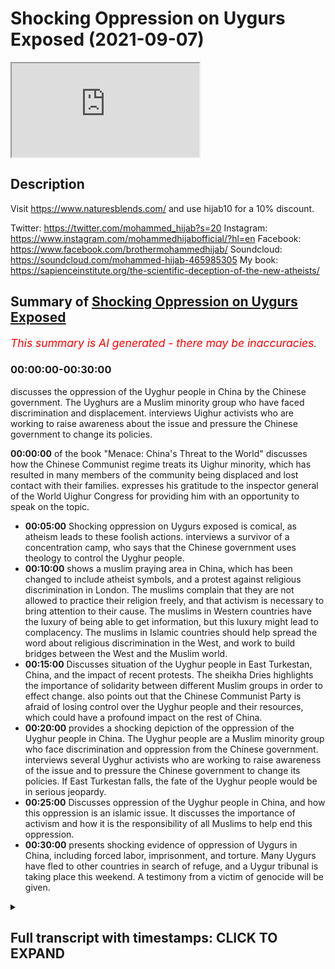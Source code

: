 # Shocking  Oppression on Uygurs Exposed (2021-09-07)

<iframe loading='lazy' allow='autoplay' src='https://www.youtube.com/embed/zV3CBrQuYGE'></iframe>

## Description

Visit <https://www.naturesblends.com/> and use hijab10 for a 10% discount.

Twitter: <https://twitter.com/mohammed_hijab?s=20>
Instagram: <https://www.instagram.com/mohammedhijabofficial/?hl=en>
Facebook: <https://www.facebook.com/brothermohammedhijab/>
Soundcloud: <https://soundcloud.com/mohammed-hijab-465985305>
My book: <https://sapienceinstitute.org/the-scientific-deception-of-the-new-atheists/>

## Summary of [Shocking Oppression on Uygurs Exposed](https://www.youtube.com/watch?v=zV3CBrQuYGE)

*<span style="color:red; font-size:125%">This summary is AI generated - there may be inaccuracies</span>. [](/)*

### <a onclick="modifyYTiframeseektime('0')">00:00:00-00:30:00</a>

 discusses the oppression of the Uyghur people in China by the Chinese government. The Uyghurs are a Muslim minority group who have faced discrimination and displacement.  interviews Uighur activists who are working to raise awareness about the issue and pressure the Chinese government to change its policies.

**<a onclick="modifyYTiframeseektime('0')">00:00:00</a>** of the book "Menace: China's Threat to the World" discusses how the Chinese Communist regime treats its Uighur minority, which has resulted in many members of the community being displaced and lost contact with their families. expresses his gratitude to the inspector general of the World Uighur Congress for providing him with an opportunity to speak on the topic.

* **<a onclick="modifyYTiframeseektime('300')">00:05:00</a>** Shocking oppression on Uygurs exposed is comical, as atheism leads to these foolish actions. interviews a survivor of a concentration camp, who says that the Chinese government uses theology to control the Uyghur people.
* **<a onclick="modifyYTiframeseektime('600')">00:10:00</a>**  shows a muslim praying area in China, which has been changed to include atheist symbols, and a protest against religious discrimination in London. The muslims complain that they are not allowed to practice their religion freely, and that activism is necessary to bring attention to their cause. The muslims in Western countries have the luxury of being able to get information, but this luxury might lead to complacency. The muslims in Islamic countries should help spread the word about religious discrimination in the West, and work to build bridges between the West and the Muslim world.
* **<a onclick="modifyYTiframeseektime('900')">00:15:00</a>** Discusses situation of the Uyghur people in East Turkestan, China, and the impact of recent protests. The sheikha Dries highlights the importance of solidarity between different Muslim groups in order to effect change.  also points out that the Chinese Communist Party is afraid of losing control over the Uyghur people and their resources, which could have a profound impact on the rest of China.
* **<a onclick="modifyYTiframeseektime('1200')">00:20:00</a>**  provides a shocking depiction of the oppression of the Uyghur people in China. The Uyghur people are a Muslim minority group who face discrimination and oppression from the Chinese government.  interviews several Uyghur activists who are working to raise awareness of the issue and to pressure the Chinese government to change its policies. If East Turkestan falls, the fate of the Uyghur people would be in serious jeopardy.
* **<a onclick="modifyYTiframeseektime('1500')">00:25:00</a>** Discusses oppression of the Uyghur people in China, and how this oppression is an islamic issue. It discusses the importance of activism and how it is the responsibility of all Muslims to help end this oppression.
* **<a onclick="modifyYTiframeseektime('1800')">00:30:00</a>**  presents shocking evidence of oppression of Uygurs in China, including forced labor, imprisonment, and torture. Many Uygurs have fled to other countries in search of refuge, and a Uygur tribunal is taking place this weekend. A testimony from a victim of genocide will be given.

<details><summary><h2>Full transcript with timestamps: CLICK TO EXPAND</h2></summary>

<a onclick="modifyYTiframeseektime('3')">0:00:03</a> how are you guys doing i am joined with  
<a onclick="modifyYTiframeseektime('5')">0:00:05</a> a very very special guest that i'm not  
<a onclick="modifyYTiframeseektime('6')">0:00:06</a> talking about  
<a onclick="modifyYTiframeseektime('8')">0:00:08</a> he is very special but we're talking  
<a onclick="modifyYTiframeseektime('9')">0:00:09</a> about  
<a onclick="modifyYTiframeseektime('11')">0:00:11</a> who is the inspector general of the  
<a onclick="modifyYTiframeseektime('13')">0:00:13</a> world uighur congress assalamu  
<a onclick="modifyYTiframeseektime('18')">0:00:18</a> it's a pleasure to have you it's a it's  
<a onclick="modifyYTiframeseektime('19')">0:00:19</a> a real pleasure to have you finally i  
<a onclick="modifyYTiframeseektime('21')">0:00:21</a> mean we you know sabor has said some  
<a onclick="modifyYTiframeseektime('23')">0:00:23</a> really amazing things about you and we  
<a onclick="modifyYTiframeseektime('24')">0:00:24</a> know the work that you're doing in terms  
<a onclick="modifyYTiframeseektime('26')">0:00:26</a> of the activism and indeed the academia  
<a onclick="modifyYTiframeseektime('28')">0:00:28</a> i mean this is a book of yours isn't it  
<a onclick="modifyYTiframeseektime('30')">0:00:30</a> yes  
<a onclick="modifyYTiframeseektime('31')">0:00:31</a> i'm very honored uh to have this  
<a onclick="modifyYTiframeseektime('33')">0:00:33</a> opportunity especially my from my uh  
<a onclick="modifyYTiframeseektime('36')">0:00:36</a> brothers and sisters in face my own  
<a onclick="modifyYTiframeseektime('39')">0:00:39</a> religion  
<a onclick="modifyYTiframeseektime('40')">0:00:40</a> talking about their brothers and sisters  
<a onclick="modifyYTiframeseektime('43')">0:00:43</a> and the voiceless people right now in  
<a onclick="modifyYTiframeseektime('45')">0:00:45</a> concentration camp in china  
<a onclick="modifyYTiframeseektime('47')">0:00:47</a> where they have to denounce their  
<a onclick="modifyYTiframeseektime('49')">0:00:49</a> religion  
<a onclick="modifyYTiframeseektime('50')">0:00:50</a> the coffee of qurans were burnt the  
<a onclick="modifyYTiframeseektime('53')">0:00:53</a> mosque turned in the  
<a onclick="modifyYTiframeseektime('55')">0:00:55</a> uh  
<a onclick="modifyYTiframeseektime('56')">0:00:56</a> bars  
<a onclick="modifyYTiframeseektime('57')">0:00:57</a> and  
<a onclick="modifyYTiframeseektime('58')">0:00:58</a> they see islam religion as a illness  
<a onclick="modifyYTiframeseektime('61')">0:01:01</a> backwardness  
<a onclick="modifyYTiframeseektime('62')">0:01:02</a> and they want to the chinese communist  
<a onclick="modifyYTiframeseektime('65')">0:01:05</a> regime want to rewrite the quran openly  
<a onclick="modifyYTiframeseektime('67')">0:01:07</a> telling a chinese version of islam  
<a onclick="modifyYTiframeseektime('71')">0:01:11</a> and in this time  
<a onclick="modifyYTiframeseektime('72')">0:01:12</a> uh  
<a onclick="modifyYTiframeseektime('73')">0:01:13</a> to have you now in your show like your  
<a onclick="modifyYTiframeseektime('76')">0:01:16</a> brother  
<a onclick="modifyYTiframeseektime('76')">0:01:16</a> and it's very honor just for me like  
<a onclick="modifyYTiframeseektime('80')">0:01:20</a> uh who has uh doesn't know if  
<a onclick="modifyYTiframeseektime('84')">0:01:24</a> my father  
<a onclick="modifyYTiframeseektime('85')">0:01:25</a> mother or my sisters and the brother  
<a onclick="modifyYTiframeseektime('87')">0:01:27</a> alive or not almost four years  
<a onclick="modifyYTiframeseektime('90')">0:01:30</a> i'm not only one i'm one of the hundreds  
<a onclick="modifyYTiframeseektime('93')">0:01:33</a> uh thousands of weaker people around the  
<a onclick="modifyYTiframeseektime('96')">0:01:36</a> world in diaspora  
<a onclick="modifyYTiframeseektime('98')">0:01:38</a> we go in the bed you know without  
<a onclick="modifyYTiframeseektime('100')">0:01:40</a> knowing knowing our loved one is still  
<a onclick="modifyYTiframeseektime('103')">0:01:43</a> life or not our sister is raped or not  
<a onclick="modifyYTiframeseektime('107')">0:01:47</a> our children you know raising an  
<a onclick="modifyYTiframeseektime('110')">0:01:50</a> atheist system and these circumstances  
<a onclick="modifyYTiframeseektime('113')">0:01:53</a> uh we in diaspora so we were people left  
<a onclick="modifyYTiframeseektime('116')">0:01:56</a> alone  
<a onclick="modifyYTiframeseektime('117')">0:01:57</a> and uh we need you know like a like a  
<a onclick="modifyYTiframeseektime('121')">0:02:01</a> talk like this and that did give us you  
<a onclick="modifyYTiframeseektime('123')">0:02:03</a> know hope  
<a onclick="modifyYTiframeseektime('124')">0:02:04</a> and  
<a onclick="modifyYTiframeseektime('125')">0:02:05</a> uh  
<a onclick="modifyYTiframeseektime('126')">0:02:06</a> i'm very uh happy  
<a onclick="modifyYTiframeseektime('128')">0:02:08</a> to be with you thank you well i what you  
<a onclick="modifyYTiframeseektime('130')">0:02:10</a> just said there really struck a chord in  
<a onclick="modifyYTiframeseektime('133')">0:02:13</a> my heart because it was something i mean  
<a onclick="modifyYTiframeseektime('135')">0:02:15</a> we've heard this before with dr borhan  
<a onclick="modifyYTiframeseektime('137')">0:02:17</a> haven't we i know it's just so painful  
<a onclick="modifyYTiframeseektime('139')">0:02:19</a> to hear so it makes me  
<a onclick="modifyYTiframeseektime('141')">0:02:21</a> like the emotions it stirs within me  
<a onclick="modifyYTiframeseektime('143')">0:02:23</a> when someone says this to me is you feel  
<a onclick="modifyYTiframeseektime('145')">0:02:25</a> sad you feel sorry but then you feel so  
<a onclick="modifyYTiframeseektime('146')">0:02:26</a> angry as well don't you just knowing  
<a onclick="modifyYTiframeseektime('148')">0:02:28</a> that there are people out there  
<a onclick="modifyYTiframeseektime('150')">0:02:30</a> that are responsible for this kind of  
<a onclick="modifyYTiframeseektime('151')">0:02:31</a> thing yeah you know i want to ask you a  
<a onclick="modifyYTiframeseektime('153')">0:02:33</a> little bit more about your story  
<a onclick="modifyYTiframeseektime('158')">0:02:38</a> tell us you've just said something like  
<a onclick="modifyYTiframeseektime('160')">0:02:40</a> i've never heard from that many human  
<a onclick="modifyYTiframeseektime('161')">0:02:41</a> beings in the world  
<a onclick="modifyYTiframeseektime('163')">0:02:43</a> even in the worst most affected areas in  
<a onclick="modifyYTiframeseektime('166')">0:02:46</a> the world and i've been  
<a onclick="modifyYTiframeseektime('167')">0:02:47</a> to bad areas most badly affected areas  
<a onclick="modifyYTiframeseektime('170')">0:02:50</a> i've been to cox's bazar seen the the  
<a onclick="modifyYTiframeseektime('172')">0:02:52</a> rohingya i've seen people in outer  
<a onclick="modifyYTiframeseektime('174')">0:02:54</a> sub-saharan africa i've seen people in  
<a onclick="modifyYTiframeseektime('176')">0:02:56</a> the middle east i've seen it but  
<a onclick="modifyYTiframeseektime('178')">0:02:58</a> many people don't not many people have  
<a onclick="modifyYTiframeseektime('180')">0:03:00</a> the same kind of thing that they can  
<a onclick="modifyYTiframeseektime('182')">0:03:02</a> tell me that they don't know where their  
<a onclick="modifyYTiframeseektime('184')">0:03:04</a> family are still alive or not  
<a onclick="modifyYTiframeseektime('186')">0:03:06</a> when was the last time you spoke to your  
<a onclick="modifyYTiframeseektime('188')">0:03:08</a> parents  
<a onclick="modifyYTiframeseektime('189')">0:03:09</a> last time i spoke my mom 25th april  
<a onclick="modifyYTiframeseektime('193')">0:03:13</a> 2017.  
<a onclick="modifyYTiframeseektime('196')">0:03:16</a> i have a open letter to my mom end of  
<a onclick="modifyYTiframeseektime('199')">0:03:19</a> this book  
<a onclick="modifyYTiframeseektime('200')">0:03:20</a> and  
<a onclick="modifyYTiframeseektime('201')">0:03:21</a> you know uh  
<a onclick="modifyYTiframeseektime('203')">0:03:23</a> what  
<a onclick="modifyYTiframeseektime('204')">0:03:24</a> every day uh if i pray whatever do i do  
<a onclick="modifyYTiframeseektime('208')">0:03:28</a> i i tell you know allah  
<a onclick="modifyYTiframeseektime('219')">0:03:39</a> have mercy on uh living on our debt yes  
<a onclick="modifyYTiframeseektime('222')">0:03:42</a> if they did allah bless them if they're  
<a onclick="modifyYTiframeseektime('225')">0:03:45</a> alive allah bless them that is the pray  
<a onclick="modifyYTiframeseektime('229')">0:03:49</a> right now you know  
<a onclick="modifyYTiframeseektime('230')">0:03:50</a> as we were muslim uh we are doing uh  
<a onclick="modifyYTiframeseektime('234')">0:03:54</a> right now and  
<a onclick="modifyYTiframeseektime('236')">0:03:56</a> i want to tell uh one simple story  
<a onclick="modifyYTiframeseektime('241')">0:04:01</a> the chinese communist regime  
<a onclick="modifyYTiframeseektime('244')">0:04:04</a> if they put  
<a onclick="modifyYTiframeseektime('245')">0:04:05</a> a person in concentration camp  
<a onclick="modifyYTiframeseektime('248')">0:04:08</a> this now because i interviewed some  
<a onclick="modifyYTiframeseektime('251')">0:04:11</a> campus survivor for this book they put  
<a onclick="modifyYTiframeseektime('254')">0:04:14</a> in this video continue this is a book  
<a onclick="modifyYTiframeseektime('256')">0:04:16</a> that you can get online yes uh it's in  
<a onclick="modifyYTiframeseektime('258')">0:04:18</a> amazon it's called menace  
<a onclick="modifyYTiframeseektime('261')">0:04:21</a> yes you get on amazon yes okay there is  
<a onclick="modifyYTiframeseektime('264')">0:04:24</a> a kindle version tour and  
<a onclick="modifyYTiframeseektime('266')">0:04:26</a> you can download worldwide and they if  
<a onclick="modifyYTiframeseektime('269')">0:04:29</a> they put in the jail first time they  
<a onclick="modifyYTiframeseektime('270')">0:04:30</a> tell them you know  
<a onclick="modifyYTiframeseektime('272')">0:04:32</a> they will  
<a onclick="modifyYTiframeseektime('274')">0:04:34</a> tell them you are here  
<a onclick="modifyYTiframeseektime('276')">0:04:36</a> nobodies no you are here  
<a onclick="modifyYTiframeseektime('279')">0:04:39</a> your relatives don't know you are here  
<a onclick="modifyYTiframeseektime('282')">0:04:42</a> even  
<a onclick="modifyYTiframeseektime('284')">0:04:44</a> your god doesn't know australia you are  
<a onclick="modifyYTiframeseektime('287')">0:04:47</a> here  
<a onclick="modifyYTiframeseektime('288')">0:04:48</a> if he knows  
<a onclick="modifyYTiframeseektime('289')">0:04:49</a> he should come  
<a onclick="modifyYTiframeseektime('291')">0:04:51</a> pick  
<a onclick="modifyYTiframeseektime('292')">0:04:52</a> you up  
<a onclick="modifyYTiframeseektime('293')">0:04:53</a> this is this is  
<a onclick="modifyYTiframeseektime('295')">0:04:55</a> this this attack is this they have no  
<a onclick="modifyYTiframeseektime('297')">0:04:57</a> idea  
<a onclick="modifyYTiframeseektime('298')">0:04:58</a> yeah they have no idea how that word  
<a onclick="modifyYTiframeseektime('299')">0:04:59</a> will come us to want them did they have  
<a onclick="modifyYTiframeseektime('301')">0:05:01</a> no idea how that word will come back to  
<a onclick="modifyYTiframeseektime('303')">0:05:03</a> haunt them that very word  
<a onclick="modifyYTiframeseektime('305')">0:05:05</a> yes it's it's comical that the the  
<a onclick="modifyYTiframeseektime('307')">0:05:07</a> atheism leads to them to this kind of  
<a onclick="modifyYTiframeseektime('309')">0:05:09</a> foolishness yes and sorry sorry to  
<a onclick="modifyYTiframeseektime('311')">0:05:11</a> interrupt you but i have to make a  
<a onclick="modifyYTiframeseektime('312')">0:05:12</a> comment about this really  
<a onclick="modifyYTiframeseektime('314')">0:05:14</a> it shows you  
<a onclick="modifyYTiframeseektime('315')">0:05:15</a> for those individuals who say that  
<a onclick="modifyYTiframeseektime('319')">0:05:19</a> atheism materialism all these kinds have  
<a onclick="modifyYTiframeseektime('321')">0:05:21</a> nothing to do  
<a onclick="modifyYTiframeseektime('322')">0:05:22</a> with  
<a onclick="modifyYTiframeseektime('323')">0:05:23</a> on the ground stuff these guys are  
<a onclick="modifyYTiframeseektime('325')">0:05:25</a> attacking religion  
<a onclick="modifyYTiframeseektime('326')">0:05:26</a> on on atheistic grounds your god doesn't  
<a onclick="modifyYTiframeseektime('328')">0:05:28</a> what have you got so why is he bringing  
<a onclick="modifyYTiframeseektime('330')">0:05:30</a> theology into this yeah absolutely as  
<a onclick="modifyYTiframeseektime('332')">0:05:32</a> you'll find in his book the  
<a onclick="modifyYTiframeseektime('334')">0:05:34</a> concentration camp survivors  
<a onclick="modifyYTiframeseektime('336')">0:05:36</a> give a detailed account what happens one  
<a onclick="modifyYTiframeseektime('338')">0:05:38</a> of the uh survivors uh sister zuma dawud  
<a onclick="modifyYTiframeseektime('341')">0:05:41</a> who uh i interviewed previously as well  
<a onclick="modifyYTiframeseektime('344')">0:05:44</a> she said on the first day when you're  
<a onclick="modifyYTiframeseektime('346')">0:05:46</a> there they teach you that there is no  
<a onclick="modifyYTiframeseektime('347')">0:05:47</a> allah like that's part of their  
<a onclick="modifyYTiframeseektime('349')">0:05:49</a> curriculum why is that why are they so  
<a onclick="modifyYTiframeseektime('350')">0:05:50</a> angry about the theology  
<a onclick="modifyYTiframeseektime('353')">0:05:53</a> well i just wanted to so in association  
<a onclick="modifyYTiframeseektime('356')">0:05:56</a> they have built these camps they've  
<a onclick="modifyYTiframeseektime('357')">0:05:57</a> built these concrete prisons they have  
<a onclick="modifyYTiframeseektime('360')">0:06:00</a> spent millions of pounds and they have  
<a onclick="modifyYTiframeseektime('362')">0:06:02</a> erected these structures in east  
<a onclick="modifyYTiframeseektime('365')">0:06:05</a> turkestan because the people refuse to  
<a onclick="modifyYTiframeseektime('367')">0:06:07</a> give up  
<a onclick="modifyYTiframeseektime('368')">0:06:08</a> that's why they exist because if the  
<a onclick="modifyYTiframeseektime('369')">0:06:09</a> uyghurs gave up  
<a onclick="modifyYTiframeseektime('371')">0:06:11</a> there would be no need for these camps  
<a onclick="modifyYTiframeseektime('372')">0:06:12</a> so these camps exist because the people  
<a onclick="modifyYTiframeseektime('374')">0:06:14</a> refuse to give up islam if you're if you  
<a onclick="modifyYTiframeseektime('376')">0:06:16</a> look uh  
<a onclick="modifyYTiframeseektime('378')">0:06:18</a> i will cut you will cut  
<a onclick="modifyYTiframeseektime('382')">0:06:22</a> there are a 1.4 billion people living in  
<a onclick="modifyYTiframeseektime('386')">0:06:26</a> china  
<a onclick="modifyYTiframeseektime('387')">0:06:27</a> and that we were muslim uh what the  
<a onclick="modifyYTiframeseektime('389')">0:06:29</a> chinese in their statistic it's always  
<a onclick="modifyYTiframeseektime('392')">0:06:32</a> the lowest they say 12 million uh we  
<a onclick="modifyYTiframeseektime('395')">0:06:35</a> were muslims  
<a onclick="modifyYTiframeseektime('397')">0:06:37</a> with the kazakh as other turkic muslims  
<a onclick="modifyYTiframeseektime('400')">0:06:40</a> maybe you are we are 15 million muslims  
<a onclick="modifyYTiframeseektime('404')">0:06:44</a> they couldn't  
<a onclick="modifyYTiframeseektime('406')">0:06:46</a> eradicate our religion or culture last  
<a onclick="modifyYTiframeseektime('409')">0:06:49</a> 17 70 years  
<a onclick="modifyYTiframeseektime('412')">0:06:52</a> we you know they they this is not the  
<a onclick="modifyYTiframeseektime('415')">0:06:55</a> first time they burnt a copy of korans  
<a onclick="modifyYTiframeseektime('418')">0:06:58</a> they burnt a coffee of qurans and then  
<a onclick="modifyYTiframeseektime('421')">0:07:01</a> greatly forward in 60s culture  
<a onclick="modifyYTiframeseektime('424')">0:07:04</a> revolution in 70s  
<a onclick="modifyYTiframeseektime('426')">0:07:06</a> they you know destroyed the mosque at  
<a onclick="modifyYTiframeseektime('428')">0:07:08</a> that time even look in kashgar is it  
<a onclick="modifyYTiframeseektime('430')">0:07:10</a> like a bohara or samarkand the ancient  
<a onclick="modifyYTiframeseektime('432')">0:07:12</a> city in central asia where the madrid  
<a onclick="modifyYTiframeseektime('435')">0:07:15</a> you know for the theology for islamic  
<a onclick="modifyYTiframeseektime('437')">0:07:17</a> religion  
<a onclick="modifyYTiframeseektime('439')">0:07:19</a> very famous city  
<a onclick="modifyYTiframeseektime('441')">0:07:21</a> they left there in the  
<a onclick="modifyYTiframeseektime('443')">0:07:23</a> end of seventies  
<a onclick="modifyYTiframeseektime('445')">0:07:25</a> two mosque in in kashkar  
<a onclick="modifyYTiframeseektime('448')">0:07:28</a> but  
<a onclick="modifyYTiframeseektime('449')">0:07:29</a> we as a we were muslim you know we get a  
<a onclick="modifyYTiframeseektime('452')">0:07:32</a> little bit  
<a onclick="modifyYTiframeseektime('454')">0:07:34</a> uh  
<a onclick="modifyYTiframeseektime('454')">0:07:34</a> of a little bit tolerated freedom we  
<a onclick="modifyYTiframeseektime('457')">0:07:37</a> built our mosque  
<a onclick="modifyYTiframeseektime('459')">0:07:39</a> we you know get our religion again yes  
<a onclick="modifyYTiframeseektime('462')">0:07:42</a> and  
<a onclick="modifyYTiframeseektime('462')">0:07:42</a> our religion islamic religion  
<a onclick="modifyYTiframeseektime('465')">0:07:45</a> saved us  
<a onclick="modifyYTiframeseektime('466')">0:07:46</a> to become kafir or like a high chinese  
<a onclick="modifyYTiframeseektime('470')">0:07:50</a> atheist imagine that islam  
<a onclick="modifyYTiframeseektime('473')">0:07:53</a> saved we were people  
<a onclick="modifyYTiframeseektime('475')">0:07:55</a> in  
<a onclick="modifyYTiframeseektime('476')">0:07:56</a> 1.4 million  
<a onclick="modifyYTiframeseektime('478')">0:07:58</a> people's around  
<a onclick="modifyYTiframeseektime('480')">0:08:00</a> and that's the why why why they  
<a onclick="modifyYTiframeseektime('482')">0:08:02</a> attacking the religion they say you know  
<a onclick="modifyYTiframeseektime('484')">0:08:04</a> to assimilate them to educate them  
<a onclick="modifyYTiframeseektime('487')">0:08:07</a> i have to take their belief their faith  
<a onclick="modifyYTiframeseektime('490')">0:08:10</a> i attacked them their face diminish them  
<a onclick="modifyYTiframeseektime('493')">0:08:13</a> you know and that's to do what they  
<a onclick="modifyYTiframeseektime('495')">0:08:15</a> attach and and this is this is not just  
<a onclick="modifyYTiframeseektime('498')">0:08:18</a> a war against we were muslim that's the  
<a onclick="modifyYTiframeseektime('501')">0:08:21</a> war  
<a onclick="modifyYTiframeseektime('502')">0:08:22</a> against islamic belief on faith  
<a onclick="modifyYTiframeseektime('506')">0:08:26</a> the islamic faith is not just belong to  
<a onclick="modifyYTiframeseektime('508')">0:08:28</a> we were muslim it's about the old umba  
<a onclick="modifyYTiframeseektime('510')">0:08:30</a> islami yes quranic is not the book holy  
<a onclick="modifyYTiframeseektime('514')">0:08:34</a> book for the uyghurs  
<a onclick="modifyYTiframeseektime('516')">0:08:36</a> it's the book for all muslims  
<a onclick="modifyYTiframeseektime('518')">0:08:38</a> and the masjid is masjid allah  
<a onclick="modifyYTiframeseektime('521')">0:08:41</a> house of allah yes if they be turned in  
<a onclick="modifyYTiframeseektime('524')">0:08:44</a> the bar okay we are just responsible  
<a onclick="modifyYTiframeseektime('527')">0:08:47</a> what what we can do  
<a onclick="modifyYTiframeseektime('529')">0:08:49</a> for this is every muslim believer is  
<a onclick="modifyYTiframeseektime('532')">0:08:52</a> responsible  
<a onclick="modifyYTiframeseektime('533')">0:08:53</a> stand against  
<a onclick="modifyYTiframeseektime('535')">0:08:55</a> this  
<a onclick="modifyYTiframeseektime('536')">0:08:56</a> war and faith  
<a onclick="modifyYTiframeseektime('538')">0:08:58</a> war against islam yes you know this is  
<a onclick="modifyYTiframeseektime('540')">0:09:00</a> something very important the chinese  
<a onclick="modifyYTiframeseektime('542')">0:09:02</a> communist party says this is an internal  
<a onclick="modifyYTiframeseektime('545')">0:09:05</a> matter  
<a onclick="modifyYTiframeseektime('546')">0:09:06</a> we say anybody that says  
<a onclick="modifyYTiframeseektime('548')">0:09:08</a> and you oppress them this is not an  
<a onclick="modifyYTiframeseektime('550')">0:09:10</a> internal matter this is a matter that  
<a onclick="modifyYTiframeseektime('552')">0:09:12</a> goes and reaches the entire muslim world  
<a onclick="modifyYTiframeseektime('555')">0:09:15</a> so they want us to give up and say oh  
<a onclick="modifyYTiframeseektime('558')">0:09:18</a> here's the border so these people are  
<a onclick="modifyYTiframeseektime('560')">0:09:20</a> being oppressed don't worry about them  
<a onclick="modifyYTiframeseektime('561')">0:09:21</a> but if you look at what they're  
<a onclick="modifyYTiframeseektime('563')">0:09:23</a> attacking they're not attacking them  
<a onclick="modifyYTiframeseektime('565')">0:09:25</a> just being very good they're attacking  
<a onclick="modifyYTiframeseektime('566')">0:09:26</a> them because they believe in  
<a onclick="modifyYTiframeseektime('569')">0:09:29</a> allah now sheikh  
<a onclick="modifyYTiframeseektime('571')">0:09:31</a> spoke about you know the destruction of  
<a onclick="modifyYTiframeseektime('573')">0:09:33</a> the mosque the desecration of the quran  
<a onclick="modifyYTiframeseektime('575')">0:09:35</a> all of these things the rapes that  
<a onclick="modifyYTiframeseektime('576')">0:09:36</a> happen in these concentration camps the  
<a onclick="modifyYTiframeseektime('578')">0:09:38</a> separation of children hundreds of  
<a onclick="modifyYTiframeseektime('580')">0:09:40</a> thousands of children separated from  
<a onclick="modifyYTiframeseektime('581')">0:09:41</a> their parents but here's something i  
<a onclick="modifyYTiframeseektime('583')">0:09:43</a> just want everybody to picture  
<a onclick="modifyYTiframeseektime('586')">0:09:46</a> they would put their filthy communist  
<a onclick="modifyYTiframeseektime('588')">0:09:48</a> flag above the name of allah and they  
<a onclick="modifyYTiframeseektime('590')">0:09:50</a> would allow the world to watch that so  
<a onclick="modifyYTiframeseektime('592')">0:09:52</a> if you watch the  
<a onclick="modifyYTiframeseektime('593')">0:09:53</a> mosque  
<a onclick="modifyYTiframeseektime('595')">0:09:55</a> in the edgar mosque that you have in  
<a onclick="modifyYTiframeseektime('598')">0:09:58</a> kashgar  
<a onclick="modifyYTiframeseektime('599')">0:09:59</a> this mosque it had bismillah rahim at  
<a onclick="modifyYTiframeseektime('602')">0:10:02</a> the front this is a few years ago and  
<a onclick="modifyYTiframeseektime('604')">0:10:04</a> you find many muslims praying there now  
<a onclick="modifyYTiframeseektime('606')">0:10:06</a> they've removed the name of allah and  
<a onclick="modifyYTiframeseektime('607')">0:10:07</a> they've stuck their filthy flag on top  
<a onclick="modifyYTiframeseektime('610')">0:10:10</a> of the masjid  
<a onclick="modifyYTiframeseektime('611')">0:10:11</a> and  
<a onclick="modifyYTiframeseektime('612')">0:10:12</a> everybody around the world sees that  
<a onclick="modifyYTiframeseektime('614')">0:10:14</a> atheism is above allah  
<a onclick="modifyYTiframeseektime('617')">0:10:17</a> from their perspective that they believe  
<a onclick="modifyYTiframeseektime('619')">0:10:19</a> that this is the way forward and we say  
<a onclick="modifyYTiframeseektime('621')">0:10:21</a> allahu akbar allah is above atheism  
<a onclick="modifyYTiframeseektime('624')">0:10:24</a> allah is above communism allah is above  
<a onclick="modifyYTiframeseektime('626')">0:10:26</a> the chinese communist party so their  
<a onclick="modifyYTiframeseektime('628')">0:10:28</a> message is clear  
<a onclick="modifyYTiframeseektime('630')">0:10:30</a> it is we are at war with islam that is  
<a onclick="modifyYTiframeseektime('632')">0:10:32</a> their message and in the other masjids  
<a onclick="modifyYTiframeseektime('635')">0:10:35</a> you find the actual picture of xi  
<a onclick="modifyYTiframeseektime('636')">0:10:36</a> jinping you actually find his picture  
<a onclick="modifyYTiframeseektime('639')">0:10:39</a> now we know the pictures are not allowed  
<a onclick="modifyYTiframeseektime('640')">0:10:40</a> in these masjids we know that you're not  
<a onclick="modifyYTiframeseektime('642')">0:10:42</a> allowed to have these images in mosques  
<a onclick="modifyYTiframeseektime('644')">0:10:44</a> and they've put his picture in the  
<a onclick="modifyYTiframeseektime('646')">0:10:46</a> direction of the kaaba  
<a onclick="modifyYTiframeseektime('648')">0:10:48</a> and even in some places they have made  
<a onclick="modifyYTiframeseektime('651')">0:10:51</a> their own chinese communist parties azan  
<a onclick="modifyYTiframeseektime('654')">0:10:54</a> they've actually made their own  
<a onclick="modifyYTiframeseektime('657')">0:10:57</a> uh sort of thing about the mother the  
<a onclick="modifyYTiframeseektime('659')">0:10:59</a> motherland and this and this muslims on  
<a onclick="modifyYTiframeseektime('662')">0:11:02</a> eid have to listen to the national  
<a onclick="modifyYTiframeseektime('664')">0:11:04</a> anthem which is full of obviously  
<a onclick="modifyYTiframeseektime('665')">0:11:05</a> communist ideology so as sheikh haris is  
<a onclick="modifyYTiframeseektime('668')">0:11:08</a> saying this is not an internal matter  
<a onclick="modifyYTiframeseektime('670')">0:11:10</a> anybody who says  
<a onclick="modifyYTiframeseektime('672')">0:11:12</a> this should make your blood boil yeah  
<a onclick="modifyYTiframeseektime('674')">0:11:14</a> make you understand this is our  
<a onclick="modifyYTiframeseektime('675')">0:11:15</a> responsibility i want to ask a question  
<a onclick="modifyYTiframeseektime('677')">0:11:17</a> okay  
<a onclick="modifyYTiframeseektime('678')">0:11:18</a> going back to your situation here i you  
<a onclick="modifyYTiframeseektime('680')">0:11:20</a> are the head  
<a onclick="modifyYTiframeseektime('682')">0:11:22</a> of the biggest congress isn't it and  
<a onclick="modifyYTiframeseektime('684')">0:11:24</a> mostly inspector general indian society  
<a onclick="modifyYTiframeseektime('686')">0:11:26</a> you are the inspector general okay of  
<a onclick="modifyYTiframeseektime('689')">0:11:29</a> one of the most if not the most  
<a onclick="modifyYTiframeseektime('690')">0:11:30</a> influential the oldest it is it's the  
<a onclick="modifyYTiframeseektime('692')">0:11:32</a> actual representative of the uyghur  
<a onclick="modifyYTiframeseektime('694')">0:11:34</a> diocese right isn't it right so  
<a onclick="modifyYTiframeseektime('697')">0:11:37</a> what can we do on the ground this is my  
<a onclick="modifyYTiframeseektime('699')">0:11:39</a> question to you what can we do on the  
<a onclick="modifyYTiframeseektime('700')">0:11:40</a> ground uh  
<a onclick="modifyYTiframeseektime('703')">0:11:43</a> i am the general inspector of the world  
<a onclick="modifyYTiframeseektime('705')">0:11:45</a> world congress which is the umbrella  
<a onclick="modifyYTiframeseektime('707')">0:11:47</a> organization for the weaker people in  
<a onclick="modifyYTiframeseektime('709')">0:11:49</a> diaspora  
<a onclick="modifyYTiframeseektime('711')">0:11:51</a> we  
<a onclick="modifyYTiframeseektime('712')">0:11:52</a> our  
<a onclick="modifyYTiframeseektime('713')">0:11:53</a> member our leadership will elected by  
<a onclick="modifyYTiframeseektime('716')">0:11:56</a> the delegation delegation will be  
<a onclick="modifyYTiframeseektime('718')">0:11:58</a> elected by the people of estranis living  
<a onclick="modifyYTiframeseektime('721')">0:12:01</a> in the diaspora and three countries  
<a onclick="modifyYTiframeseektime('724')">0:12:04</a> we had last month's every election  
<a onclick="modifyYTiframeseektime('728')">0:12:08</a> for delegation for the next congress we  
<a onclick="modifyYTiframeseektime('730')">0:12:10</a> have in the 12th to november in prague  
<a onclick="modifyYTiframeseektime('733')">0:12:13</a> uh we here we are elected freely our  
<a onclick="modifyYTiframeseektime('735')">0:12:15</a> delegation it will be held in the next  
<a onclick="modifyYTiframeseektime('737')">0:12:17</a> congress  
<a onclick="modifyYTiframeseektime('738')">0:12:18</a> it it means the world iran congress is  
<a onclick="modifyYTiframeseektime('741')">0:12:21</a> represented in the old issue in the in  
<a onclick="modifyYTiframeseektime('744')">0:12:24</a> the world like a like a exiled  
<a onclick="modifyYTiframeseektime('747')">0:12:27</a> government or representative  
<a onclick="modifyYTiframeseektime('749')">0:12:29</a> so so this is quite a big thing big  
<a onclick="modifyYTiframeseektime('751')">0:12:31</a> things yes and we have local  
<a onclick="modifyYTiframeseektime('752')">0:12:32</a> organization and then in the uk and  
<a onclick="modifyYTiframeseektime('755')">0:12:35</a> europe and america and everywhere  
<a onclick="modifyYTiframeseektime('757')">0:12:37</a> and uh this is a like umbrella  
<a onclick="modifyYTiframeseektime('759')">0:12:39</a> organization  
<a onclick="modifyYTiframeseektime('761')">0:12:41</a> so  
<a onclick="modifyYTiframeseektime('761')">0:12:41</a> for your question what can be done yes  
<a onclick="modifyYTiframeseektime('765')">0:12:45</a> our our uh problem is not in western  
<a onclick="modifyYTiframeseektime('768')">0:12:48</a> country in western country there will be  
<a onclick="modifyYTiframeseektime('770')">0:12:50</a> reports about  
<a onclick="modifyYTiframeseektime('771')">0:12:51</a> we were a genocide many uh parliaments  
<a onclick="modifyYTiframeseektime('774')">0:12:54</a> you know declared it said we were  
<a onclick="modifyYTiframeseektime('776')">0:12:56</a> genocide and it will be held right now  
<a onclick="modifyYTiframeseektime('778')">0:12:58</a> here in the uk  
<a onclick="modifyYTiframeseektime('780')">0:13:00</a> our problem is to reach out our brothers  
<a onclick="modifyYTiframeseektime('784')">0:13:04</a> and the sisters in islamic countries  
<a onclick="modifyYTiframeseektime('787')">0:13:07</a> we asking them not you know fight for us  
<a onclick="modifyYTiframeseektime('790')">0:13:10</a> we asking them just pray for us  
<a onclick="modifyYTiframeseektime('793')">0:13:13</a> like every muslim pray for palestine  
<a onclick="modifyYTiframeseektime('795')">0:13:15</a> for the every muslim you know depressed  
<a onclick="modifyYTiframeseektime('798')">0:13:18</a> everywhere they praying for them we want  
<a onclick="modifyYTiframeseektime('801')">0:13:21</a> you know a part of this  
<a onclick="modifyYTiframeseektime('803')">0:13:23</a> we are there for a part of this yes we  
<a onclick="modifyYTiframeseektime('805')">0:13:25</a> want to just you know that our brother  
<a onclick="modifyYTiframeseektime('808')">0:13:28</a> and the muslim just pray for us and we  
<a onclick="modifyYTiframeseektime('810')">0:13:30</a> have difficulty  
<a onclick="modifyYTiframeseektime('812')">0:13:32</a> to reach out islamic countries  
<a onclick="modifyYTiframeseektime('814')">0:13:34</a> uh many reason maybe you know that where  
<a onclick="modifyYTiframeseektime('817')">0:13:37</a> we have  
<a onclick="modifyYTiframeseektime('818')">0:13:38</a> chinese influence on that on that  
<a onclick="modifyYTiframeseektime('821')">0:13:41</a> but  
<a onclick="modifyYTiframeseektime('822')">0:13:42</a> uh we have still in islamic countries  
<a onclick="modifyYTiframeseektime('824')">0:13:44</a> many institutions  
<a onclick="modifyYTiframeseektime('826')">0:13:46</a> many influential people  
<a onclick="modifyYTiframeseektime('828')">0:13:48</a> imams scholars i think we  
<a onclick="modifyYTiframeseektime('832')">0:13:52</a> we should reach to them through  
<a onclick="modifyYTiframeseektime('835')">0:13:55</a> uh the muslims living in western country  
<a onclick="modifyYTiframeseektime('839')">0:13:59</a> because  
<a onclick="modifyYTiframeseektime('840')">0:14:00</a> as a muslim  
<a onclick="modifyYTiframeseektime('841')">0:14:01</a> in western country  
<a onclick="modifyYTiframeseektime('843')">0:14:03</a> we have luxury to get information  
<a onclick="modifyYTiframeseektime('846')">0:14:06</a> but this luxury  
<a onclick="modifyYTiframeseektime('847')">0:14:07</a> make us  
<a onclick="modifyYTiframeseektime('850')">0:14:10</a> to inform  
<a onclick="modifyYTiframeseektime('851')">0:14:11</a> to inform responsibility to inform our  
<a onclick="modifyYTiframeseektime('854')">0:14:14</a> brothers and the sister islamic  
<a onclick="modifyYTiframeseektime('856')">0:14:16</a> countries what's happening there yeah if  
<a onclick="modifyYTiframeseektime('859')">0:14:19</a> they don't know yes we can you know tell  
<a onclick="modifyYTiframeseektime('861')">0:14:21</a> them look just  
<a onclick="modifyYTiframeseektime('864')">0:14:24</a> in one month you know one uh  
<a onclick="modifyYTiframeseektime('867')">0:14:27</a> of a friday you know talking about we  
<a onclick="modifyYTiframeseektime('870')">0:14:30</a> were issue from just you know  
<a onclick="modifyYTiframeseektime('872')">0:14:32</a> perspective of islam as a brotherhood  
<a onclick="modifyYTiframeseektime('874')">0:14:34</a> you know as a part of a new man  
<a onclick="modifyYTiframeseektime('876')">0:14:36</a> we had we had um a protest as you know  
<a onclick="modifyYTiframeseektime('880')">0:14:40</a> in london it was probably one of the  
<a onclick="modifyYTiframeseektime('881')">0:14:41</a> biggest protests first july yeah first  
<a onclick="modifyYTiframeseektime('883')">0:14:43</a> of july and it was pretty successful yep  
<a onclick="modifyYTiframeseektime('885')">0:14:45</a> we've heard that it has actually made  
<a onclick="modifyYTiframeseektime('888')">0:14:48</a> the chinese government make amendments  
<a onclick="modifyYTiframeseektime('889')">0:14:49</a> even on the ground  
<a onclick="modifyYTiframeseektime('891')">0:14:51</a> in  
<a onclick="modifyYTiframeseektime('892')">0:14:52</a> uh in china in east turkestan they made  
<a onclick="modifyYTiframeseektime('894')">0:14:54</a> them people go to eat prayers and stuff  
<a onclick="modifyYTiframeseektime('896')">0:14:56</a> like that do you think  
<a onclick="modifyYTiframeseektime('899')">0:14:59</a> that activism protesting and these kinds  
<a onclick="modifyYTiframeseektime('901')">0:15:01</a> of things has an impact  
<a onclick="modifyYTiframeseektime('903')">0:15:03</a> and if so how do you advise us to do  
<a onclick="modifyYTiframeseektime('905')">0:15:05</a> this  
<a onclick="modifyYTiframeseektime('907')">0:15:07</a> yes  
<a onclick="modifyYTiframeseektime('909')">0:15:09</a> almost chinese government shutdown  
<a onclick="modifyYTiframeseektime('912')">0:15:12</a> mosque almost four years  
<a onclick="modifyYTiframeseektime('914')">0:15:14</a> last year nobody  
<a onclick="modifyYTiframeseektime('916')">0:15:16</a> got a mosque to pray for the idol  
<a onclick="modifyYTiframeseektime('921')">0:15:21</a> ramadan yes  
<a onclick="modifyYTiframeseektime('922')">0:15:22</a> but this time  
<a onclick="modifyYTiframeseektime('923')">0:15:23</a> after uh  
<a onclick="modifyYTiframeseektime('925')">0:15:25</a> first of july  
<a onclick="modifyYTiframeseektime('926')">0:15:26</a> when the our brothers and sisters and  
<a onclick="modifyYTiframeseektime('929')">0:15:29</a> face muslims  
<a onclick="modifyYTiframeseektime('930')">0:15:30</a> went front of chinese embassy in london  
<a onclick="modifyYTiframeseektime('934')">0:15:34</a> which is like a chinese foreign ministry  
<a onclick="modifyYTiframeseektime('937')">0:15:37</a> for the china yes asking them we are  
<a onclick="modifyYTiframeseektime('940')">0:15:40</a> here  
<a onclick="modifyYTiframeseektime('941')">0:15:41</a> we want  
<a onclick="modifyYTiframeseektime('942')">0:15:42</a> ask about our about about our brothers  
<a onclick="modifyYTiframeseektime('945')">0:15:45</a> and sisters in east turkestan we are  
<a onclick="modifyYTiframeseektime('948')">0:15:48</a> here maybe allah you know maybe there  
<a onclick="modifyYTiframeseektime('950')">0:15:50</a> were  
<a onclick="modifyYTiframeseektime('952')">0:15:52</a> thousand thousands uh the the people  
<a onclick="modifyYTiframeseektime('954')">0:15:54</a> attended this demonstration yes maybe  
<a onclick="modifyYTiframeseektime('956')">0:15:56</a> allah showed them thousands hundred  
<a onclick="modifyYTiframeseektime('958')">0:15:58</a> thousands allah they get they get scared  
<a onclick="modifyYTiframeseektime('961')">0:16:01</a> and then the radio free asia reported  
<a onclick="modifyYTiframeseektime('964')">0:16:04</a> yes the chinese communist government  
<a onclick="modifyYTiframeseektime('967')">0:16:07</a> forced  
<a onclick="modifyYTiframeseektime('968')">0:16:08</a> we were muslims  
<a onclick="modifyYTiframeseektime('970')">0:16:10</a> over 60 years old to gamas  
<a onclick="modifyYTiframeseektime('973')">0:16:13</a> the police went to every at home you  
<a onclick="modifyYTiframeseektime('975')">0:16:15</a> know you go musk the people are scared  
<a onclick="modifyYTiframeseektime('977')">0:16:17</a> so you're telling me it has a material  
<a onclick="modifyYTiframeseektime('979')">0:16:19</a> impact to actually change impact  
<a onclick="modifyYTiframeseektime('984')">0:16:24</a> because you know  
<a onclick="modifyYTiframeseektime('985')">0:16:25</a> the chinese communist regime is very  
<a onclick="modifyYTiframeseektime('988')">0:16:28</a> afraid about  
<a onclick="modifyYTiframeseektime('990')">0:16:30</a> pr  
<a onclick="modifyYTiframeseektime('992')">0:16:32</a> especially in muslim countries and the  
<a onclick="modifyYTiframeseektime('994')">0:16:34</a> muslims because  
<a onclick="modifyYTiframeseektime('997')">0:16:37</a> china's money came first from muslim  
<a onclick="modifyYTiframeseektime('1000')">0:16:40</a> countries yes  
<a onclick="modifyYTiframeseektime('1002')">0:16:42</a> and if they lose the money if they lose  
<a onclick="modifyYTiframeseektime('1005')">0:16:45</a> the resource in muslim countries they  
<a onclick="modifyYTiframeseektime('1007')">0:16:47</a> will lose everything  
<a onclick="modifyYTiframeseektime('1009')">0:16:49</a> and it's crucial so this is working this  
<a onclick="modifyYTiframeseektime('1013')">0:16:53</a> is working we have to say now and we're  
<a onclick="modifyYTiframeseektime('1015')">0:16:55</a> going to mention this at the end once  
<a onclick="modifyYTiframeseektime('1016')">0:16:56</a> again that we we are going to organize  
<a onclick="modifyYTiframeseektime('1018')">0:16:58</a> another protest and it's going to be on  
<a onclick="modifyYTiframeseektime('1020')">0:17:00</a> this with the second of november 12th  
<a onclick="modifyYTiframeseektime('1021')">0:17:01</a> sorry 12th november which is the east  
<a onclick="modifyYTiframeseektime('1023')">0:17:03</a> turkestan national day yes because in  
<a onclick="modifyYTiframeseektime('1026')">0:17:06</a> 1933 and in 1944 they had their  
<a onclick="modifyYTiframeseektime('1029')">0:17:09</a> independence and it was crushed by the  
<a onclick="modifyYTiframeseektime('1030')">0:17:10</a> chinese machine yeah  
<a onclick="modifyYTiframeseektime('1032')">0:17:12</a> the chinese communist regime and the  
<a onclick="modifyYTiframeseektime('1035')">0:17:15</a> 12th of november in london and also  
<a onclick="modifyYTiframeseektime('1038')">0:17:18</a> inshallah in other cities in the world  
<a onclick="modifyYTiframeseektime('1039')">0:17:19</a> there's going to be a protest to speak  
<a onclick="modifyYTiframeseektime('1042')">0:17:22</a> up for the uyghur people now uh sheikha  
<a onclick="modifyYTiframeseektime('1045')">0:17:25</a> dries here he was speaking about  
<a onclick="modifyYTiframeseektime('1047')">0:17:27</a> obviously the impact of that protest but  
<a onclick="modifyYTiframeseektime('1050')">0:17:30</a> i would just i just want you to  
<a onclick="modifyYTiframeseektime('1051')">0:17:31</a> highlight something  
<a onclick="modifyYTiframeseektime('1052')">0:17:32</a> the chinese communist party you can  
<a onclick="modifyYTiframeseektime('1054')">0:17:34</a> imagine as a narcissistic dictator  
<a onclick="modifyYTiframeseektime('1058')">0:17:38</a> narcissism would not allow you to take  
<a onclick="modifyYTiframeseektime('1060')">0:17:40</a> any criticism they cannot take any  
<a onclick="modifyYTiframeseektime('1061')">0:17:41</a> criticism  
<a onclick="modifyYTiframeseektime('1063')">0:17:43</a> and especially if it has to do with  
<a onclick="modifyYTiframeseektime('1064')">0:17:44</a> money because it impacts them so even on  
<a onclick="modifyYTiframeseektime('1068')">0:17:48</a> social media tweeting  
<a onclick="modifyYTiframeseektime('1070')">0:17:50</a> making videos talking about it  
<a onclick="modifyYTiframeseektime('1074')">0:17:54</a> that has an impact which is tangible the  
<a onclick="modifyYTiframeseektime('1077')">0:17:57</a> protest definitely has one if you're at  
<a onclick="modifyYTiframeseektime('1079')">0:17:59</a> home share this video tell your friends  
<a onclick="modifyYTiframeseektime('1082')">0:18:02</a> and families about it go to your local  
<a onclick="modifyYTiframeseektime('1084')">0:18:04</a> imam and say why haven't you spoken  
<a onclick="modifyYTiframeseektime('1085')">0:18:05</a> about the ui people because i want  
<a onclick="modifyYTiframeseektime('1086')">0:18:06</a> everybody to remember something  
<a onclick="modifyYTiframeseektime('1088')">0:18:08</a> turkestan the land of turkistan which is  
<a onclick="modifyYTiframeseektime('1091')">0:18:11</a> an ancient land of islam  
<a onclick="modifyYTiframeseektime('1093')">0:18:13</a> this land became muslim over a thousand  
<a onclick="modifyYTiframeseektime('1097')">0:18:17</a> years ago  
<a onclick="modifyYTiframeseektime('1098')">0:18:18</a> and in this land we've had  
<a onclick="modifyYTiframeseektime('1100')">0:18:20</a> from this land  
<a onclick="modifyYTiframeseektime('1102')">0:18:22</a> people who've come to defend the holy  
<a onclick="modifyYTiframeseektime('1104')">0:18:24</a> lands of islam like sultan kutuz from  
<a onclick="modifyYTiframeseektime('1107')">0:18:27</a> egypt he was from turkestan barbara from  
<a onclick="modifyYTiframeseektime('1110')">0:18:30</a> uh the mughal empire who established the  
<a onclick="modifyYTiframeseektime('1112')">0:18:32</a> mughal empire he was from turkistan  
<a onclick="modifyYTiframeseektime('1116')">0:18:36</a> who defeated the romans and actually  
<a onclick="modifyYTiframeseektime('1118')">0:18:38</a> conquered the roman emperor was from  
<a onclick="modifyYTiframeseektime('1120')">0:18:40</a> turkestan and then of course the  
<a onclick="modifyYTiframeseektime('1122')">0:18:42</a> ottomans the cell jokes  
<a onclick="modifyYTiframeseektime('1124')">0:18:44</a> yeah oh  
<a onclick="modifyYTiframeseektime('1126')">0:18:46</a> and what we need to understand is islam  
<a onclick="modifyYTiframeseektime('1128')">0:18:48</a> has been supported has been given  
<a onclick="modifyYTiframeseektime('1131')">0:18:51</a> support from  
<a onclick="modifyYTiframeseektime('1133')">0:18:53</a> turkistan for hundreds and hundreds of  
<a onclick="modifyYTiframeseektime('1135')">0:18:55</a> years now they need us  
<a onclick="modifyYTiframeseektime('1137')">0:18:57</a> now they need our help and they have  
<a onclick="modifyYTiframeseektime('1139')">0:18:59</a> been islamists  
<a onclick="modifyYTiframeseektime('1140')">0:19:00</a> foreign  
<a onclick="modifyYTiframeseektime('1142')">0:19:02</a> which i think is a very important point  
<a onclick="modifyYTiframeseektime('1144')">0:19:04</a> and i want to put it to you as well  
<a onclick="modifyYTiframeseektime('1146')">0:19:06</a> uh you said something to me which i  
<a onclick="modifyYTiframeseektime('1147')">0:19:07</a> think  
<a onclick="modifyYTiframeseektime('1148')">0:19:08</a> was such a profound point that it should  
<a onclick="modifyYTiframeseektime('1150')">0:19:10</a> be on the public record  
<a onclick="modifyYTiframeseektime('1152')">0:19:12</a> you said you know of all of the the  
<a onclick="modifyYTiframeseektime('1154')">0:19:14</a> causes in the world you mentioned  
<a onclick="modifyYTiframeseektime('1155')">0:19:15</a> palestine you mentioned  
<a onclick="modifyYTiframeseektime('1157')">0:19:17</a> like the rohingya like there's so many  
<a onclick="modifyYTiframeseektime('1159')">0:19:19</a> horrible especially muslim-related  
<a onclick="modifyYTiframeseektime('1160')">0:19:20</a> causes like humanitarian causes  
<a onclick="modifyYTiframeseektime('1163')">0:19:23</a> you you once said something to me which  
<a onclick="modifyYTiframeseektime('1165')">0:19:25</a> really stuck you know which is that the  
<a onclick="modifyYTiframeseektime('1167')">0:19:27</a> weaker cause  
<a onclick="modifyYTiframeseektime('1168')">0:19:28</a> of all of those causes is potentially  
<a onclick="modifyYTiframeseektime('1171')">0:19:31</a> one of the most solvable causes  
<a onclick="modifyYTiframeseektime('1174')">0:19:34</a> because  
<a onclick="modifyYTiframeseektime('1175')">0:19:35</a> it's you know with the palestine issue  
<a onclick="modifyYTiframeseektime('1176')">0:19:36</a> for example the superpower is against us  
<a onclick="modifyYTiframeseektime('1178')">0:19:38</a> the superpower is in bed with israel  
<a onclick="modifyYTiframeseektime('1181')">0:19:41</a> they and not only is the superpower in  
<a onclick="modifyYTiframeseektime('1183')">0:19:43</a> bed with israelis it just seems  
<a onclick="modifyYTiframeseektime('1185')">0:19:45</a> impossible to get the you know the the  
<a onclick="modifyYTiframeseektime('1187')">0:19:47</a> objective met really unless something  
<a onclick="modifyYTiframeseektime('1189')">0:19:49</a> dramatic happens absolutely dramatic  
<a onclick="modifyYTiframeseektime('1192')">0:19:52</a> whereas with this situation here it  
<a onclick="modifyYTiframeseektime('1195')">0:19:55</a> seems to me that because the powers that  
<a onclick="modifyYTiframeseektime('1197')">0:19:57</a> be here the superpowers the hegemony the  
<a onclick="modifyYTiframeseektime('1199')">0:19:59</a> the british  
<a onclick="modifyYTiframeseektime('1200')">0:20:00</a> not british sorry the american hegemony  
<a onclick="modifyYTiframeseektime('1203')">0:20:03</a> is  
<a onclick="modifyYTiframeseektime('1204')">0:20:04</a> fair enough in an interdependent  
<a onclick="modifyYTiframeseektime('1206')">0:20:06</a> economic relationship with china because  
<a onclick="modifyYTiframeseektime('1208')">0:20:08</a> they both need each other economically  
<a onclick="modifyYTiframeseektime('1209')">0:20:09</a> but at the same time  
<a onclick="modifyYTiframeseektime('1211')">0:20:11</a> they are in a pr kind of cold proxy war  
<a onclick="modifyYTiframeseektime('1214')">0:20:14</a> yeah this could actually work  
<a onclick="modifyYTiframeseektime('1217')">0:20:17</a> there could be i believe that if we put  
<a onclick="modifyYTiframeseektime('1219')">0:20:19</a> enough pressure on china it doesn't have  
<a onclick="modifyYTiframeseektime('1221')">0:20:21</a> to be military pressure it really  
<a onclick="modifyYTiframeseektime('1223')">0:20:23</a> doesn't i think  
<a onclick="modifyYTiframeseektime('1224')">0:20:24</a> economy motivates these people like you  
<a onclick="modifyYTiframeseektime('1226')">0:20:26</a> said if it gets bad enough for these  
<a onclick="modifyYTiframeseektime('1228')">0:20:28</a> people they will stop doing what they  
<a onclick="modifyYTiframeseektime('1230')">0:20:30</a> are doing i genuinely believe that  
<a onclick="modifyYTiframeseektime('1233')">0:20:33</a> alleviation of this situation can happen  
<a onclick="modifyYTiframeseektime('1236')">0:20:36</a> with a lot of international pressure and  
<a onclick="modifyYTiframeseektime('1238')">0:20:38</a> pr alone  
<a onclick="modifyYTiframeseektime('1240')">0:20:40</a> pr with with a robust economic strategy  
<a onclick="modifyYTiframeseektime('1242')">0:20:42</a> as well which can be generated from the  
<a onclick="modifyYTiframeseektime('1244')">0:20:44</a> pr can alleviate the situation to a  
<a onclick="modifyYTiframeseektime('1246')">0:20:46</a> point which is completely  
<a onclick="modifyYTiframeseektime('1247')">0:20:47</a> indistinguishable from what we see at  
<a onclick="modifyYTiframeseektime('1249')">0:20:49</a> the moment do you think this is a fair  
<a onclick="modifyYTiframeseektime('1250')">0:20:50</a> representation yes it's a fair  
<a onclick="modifyYTiframeseektime('1252')">0:20:52</a> representation and  
<a onclick="modifyYTiframeseektime('1255')">0:20:55</a> as i said before you know uh the first  
<a onclick="modifyYTiframeseektime('1258')">0:20:58</a> of july impact yes and uh we are talking  
<a onclick="modifyYTiframeseektime('1261')">0:21:01</a> right now  
<a onclick="modifyYTiframeseektime('1262')">0:21:02</a> again at 12th november yesterday  
<a onclick="modifyYTiframeseektime('1265')">0:21:05</a> national day  
<a onclick="modifyYTiframeseektime('1266')">0:21:06</a> because this is  
<a onclick="modifyYTiframeseektime('1268')">0:21:08</a> national day if you look back  
<a onclick="modifyYTiframeseektime('1270')">0:21:10</a> the the the islamic republic of eastern  
<a onclick="modifyYTiframeseektime('1273')">0:21:13</a> 1933  
<a onclick="modifyYTiframeseektime('1275')">0:21:15</a> you know islam yet  
<a onclick="modifyYTiframeseektime('1279')">0:21:19</a> you know this is the islamic uh  
<a onclick="modifyYTiframeseektime('1283')">0:21:23</a> symbols and they ended  
<a onclick="modifyYTiframeseektime('1286')">0:21:26</a> establishing this republic there and  
<a onclick="modifyYTiframeseektime('1288')">0:21:28</a> this is the day you know 12th of  
<a onclick="modifyYTiframeseektime('1289')">0:21:29</a> november yes to go out and just stand  
<a onclick="modifyYTiframeseektime('1292')">0:21:32</a> you know for your brothers and the  
<a onclick="modifyYTiframeseektime('1294')">0:21:34</a> sisters in the historic stand say we are  
<a onclick="modifyYTiframeseektime('1297')">0:21:37</a> here we are hearing your voice you have  
<a onclick="modifyYTiframeseektime('1300')">0:21:40</a> to  
<a onclick="modifyYTiframeseektime('1303')">0:21:43</a> this is this is allah important and may  
<a onclick="modifyYTiframeseektime('1305')">0:21:45</a> i finish this yes right now we are  
<a onclick="modifyYTiframeseektime('1308')">0:21:48</a> working uh for that 12th of november  
<a onclick="modifyYTiframeseektime('1311')">0:21:51</a> just you know in the us uh and then  
<a onclick="modifyYTiframeseektime('1313')">0:21:53</a> australia canada and europe and the uh  
<a onclick="modifyYTiframeseektime('1317')">0:21:57</a> everywhere  
<a onclick="modifyYTiframeseektime('1318')">0:21:58</a> just as as a muslims  
<a onclick="modifyYTiframeseektime('1321')">0:22:01</a> as a muslims as a umma  
<a onclick="modifyYTiframeseektime('1323')">0:22:03</a> go to the front of chinese embassy  
<a onclick="modifyYTiframeseektime('1327')">0:22:07</a> and ask  
<a onclick="modifyYTiframeseektime('1329')">0:22:09</a> your brothers and sister and stand for  
<a onclick="modifyYTiframeseektime('1332')">0:22:12</a> the justice yes that's the crucial  
<a onclick="modifyYTiframeseektime('1334')">0:22:14</a> crucial we do it for every other we do  
<a onclick="modifyYTiframeseektime('1336')">0:22:16</a> it for palestine yes and we see the  
<a onclick="modifyYTiframeseektime('1338')">0:22:18</a> numbers for palestine cause this is  
<a onclick="modifyYTiframeseektime('1340')">0:22:20</a> important yes and palestinian blood is  
<a onclick="modifyYTiframeseektime('1342')">0:22:22</a> not more valuable than weaker blood this  
<a onclick="modifyYTiframeseektime('1344')">0:22:24</a> is a this is a fact and also i just  
<a onclick="modifyYTiframeseektime('1346')">0:22:26</a> wanted to say that you know uh the  
<a onclick="modifyYTiframeseektime('1348')">0:22:28</a> sheikh spoke about the 12th of november  
<a onclick="modifyYTiframeseektime('1351')">0:22:31</a> and that you know  
<a onclick="modifyYTiframeseektime('1352')">0:22:32</a> this is an islamic cause this is not  
<a onclick="modifyYTiframeseektime('1355')">0:22:35</a> some some something that muslims should  
<a onclick="modifyYTiframeseektime('1357')">0:22:37</a> shy away from  
<a onclick="modifyYTiframeseektime('1359')">0:22:39</a> east turkestan was the first islamic  
<a onclick="modifyYTiframeseektime('1361')">0:22:41</a> republic in the history of the world the  
<a onclick="modifyYTiframeseektime('1362')">0:22:42</a> first before any other islamic republics  
<a onclick="modifyYTiframeseektime('1365')">0:22:45</a> and even if you look at the the people  
<a onclick="modifyYTiframeseektime('1368')">0:22:48</a> that the old pictures of who's there you  
<a onclick="modifyYTiframeseektime('1370')">0:22:50</a> will find that there is a lot of islamic  
<a onclick="modifyYTiframeseektime('1373')">0:22:53</a> symbolism a lot of islamic slogans even  
<a onclick="modifyYTiframeseektime('1377')">0:22:57</a> when for example the uyghurs when they  
<a onclick="modifyYTiframeseektime('1379')">0:22:59</a> are you know they are representing their  
<a onclick="modifyYTiframeseektime('1381')">0:23:01</a> calls they will say  
<a onclick="modifyYTiframeseektime('1383')">0:23:03</a> dinam islam military  
<a onclick="modifyYTiframeseektime('1386')">0:23:06</a> turkish  
<a onclick="modifyYTiframeseektime('1394')">0:23:14</a> [Laughter]  
<a onclick="modifyYTiframeseektime('1396')">0:23:16</a> when i looked at this i said this is not  
<a onclick="modifyYTiframeseektime('1398')">0:23:18</a> a secular slogan this is not a slogan  
<a onclick="modifyYTiframeseektime('1402')">0:23:22</a> about you know  
<a onclick="modifyYTiframeseektime('1404')">0:23:24</a> communism the uyghurs are muslim this is  
<a onclick="modifyYTiframeseektime('1407')">0:23:27</a> their slogan they believe in this and we  
<a onclick="modifyYTiframeseektime('1410')">0:23:30</a> all know we all know that in islam  
<a onclick="modifyYTiframeseektime('1413')">0:23:33</a> if we do not help each other then one by  
<a onclick="modifyYTiframeseektime('1417')">0:23:37</a> one they will pick up each one allah and  
<a onclick="modifyYTiframeseektime('1419')">0:23:39</a> this is the thing you know uh sheikh  
<a onclick="modifyYTiframeseektime('1421')">0:23:41</a> haitham uh when he was speaking about  
<a onclick="modifyYTiframeseektime('1423')">0:23:43</a> the course he narrated a narration of  
<a onclick="modifyYTiframeseektime('1426')">0:23:46</a> the prophet sallallahu and i'm going to  
<a onclick="modifyYTiframeseektime('1426')">0:23:46</a> paraphrase it that if we do not help a  
<a onclick="modifyYTiframeseektime('1430')">0:23:50</a> person  
<a onclick="modifyYTiframeseektime('1431')">0:23:51</a> and they are in a difficult situation  
<a onclick="modifyYTiframeseektime('1434')">0:23:54</a> then it could be that allah puts us in  
<a onclick="modifyYTiframeseektime('1435')">0:23:55</a> that situation because we could have  
<a onclick="modifyYTiframeseektime('1437')">0:23:57</a> helped him we did it  
<a onclick="modifyYTiframeseektime('1438')">0:23:58</a> so what is to say the whole muslim world  
<a onclick="modifyYTiframeseektime('1440')">0:24:00</a> is silent on this issue  
<a onclick="modifyYTiframeseektime('1442')">0:24:02</a> and then one by one china does this to  
<a onclick="modifyYTiframeseektime('1445')">0:24:05</a> each muslim country  
<a onclick="modifyYTiframeseektime('1447')">0:24:07</a> you know it's uh this is something i  
<a onclick="modifyYTiframeseektime('1449')">0:24:09</a> heard from one uyghur activist and this  
<a onclick="modifyYTiframeseektime('1450')">0:24:10</a> wallahi stuck in my head  
<a onclick="modifyYTiframeseektime('1453')">0:24:13</a> east turkestan is islam's eastern  
<a onclick="modifyYTiframeseektime('1455')">0:24:15</a> fortress  
<a onclick="modifyYTiframeseektime('1456')">0:24:16</a> if that falls is game over that's your  
<a onclick="modifyYTiframeseektime('1460')">0:24:20</a> first point of stoppage and what is it  
<a onclick="modifyYTiframeseektime('1462')">0:24:22</a> what's what's being required just  
<a onclick="modifyYTiframeseektime('1464')">0:24:24</a> activism  
<a onclick="modifyYTiframeseektime('1466')">0:24:26</a> and just in the same way that  
<a onclick="modifyYTiframeseektime('1469')">0:24:29</a> israel stopped his actions in the recent  
<a onclick="modifyYTiframeseektime('1472')">0:24:32</a> conflict because of the outcry  
<a onclick="modifyYTiframeseektime('1475')">0:24:35</a> same way the chinese they'll give up  
<a onclick="modifyYTiframeseektime('1477')">0:24:37</a> they will give up they'll give up  
<a onclick="modifyYTiframeseektime('1478')">0:24:38</a> they'll be like worth it for them it's  
<a onclick="modifyYTiframeseektime('1479')">0:24:39</a> not worth it by the way  
<a onclick="modifyYTiframeseektime('1482')">0:24:42</a> what the stakes for israel are different  
<a onclick="modifyYTiframeseektime('1484')">0:24:44</a> to the states for china like you can  
<a onclick="modifyYTiframeseektime('1486')">0:24:46</a> imagine china you know saying whatever  
<a onclick="modifyYTiframeseektime('1488')">0:24:48</a> it's not worth it for us israel are not  
<a onclick="modifyYTiframeseektime('1490')">0:24:50</a> going to do that they'll say we're going  
<a onclick="modifyYTiframeseektime('1491')">0:24:51</a> to give up our country this is something  
<a onclick="modifyYTiframeseektime('1493')">0:24:53</a> they've been fighting for years  
<a onclick="modifyYTiframeseektime('1495')">0:24:55</a> for them it's different yeah and sorry  
<a onclick="modifyYTiframeseektime('1496')">0:24:56</a> just to just to uh clarify we're telling  
<a onclick="modifyYTiframeseektime('1498')">0:24:58</a> them don't genocide yeah so even don't  
<a onclick="modifyYTiframeseektime('1500')">0:25:00</a> rape women yeah so when it comes to  
<a onclick="modifyYTiframeseektime('1502')">0:25:02</a> israel or palestine  
<a onclick="modifyYTiframeseektime('1504')">0:25:04</a> it's totally different because the  
<a onclick="modifyYTiframeseektime('1505')">0:25:05</a> chinese call easter shinjang new  
<a onclick="modifyYTiframeseektime('1508')">0:25:08</a> territory they know it's not their  
<a onclick="modifyYTiframeseektime('1510')">0:25:10</a> territory that's what they call a new  
<a onclick="modifyYTiframeseektime('1511')">0:25:11</a> territory two in their constitution they  
<a onclick="modifyYTiframeseektime('1513')">0:25:13</a> recognize this an autonomous region so  
<a onclick="modifyYTiframeseektime('1516')">0:25:16</a> meaning it should have everything except  
<a onclick="modifyYTiframeseektime('1518')">0:25:18</a> foreign policy but it doesn't do that so  
<a onclick="modifyYTiframeseektime('1520')">0:25:20</a> even the chinese regime itself it  
<a onclick="modifyYTiframeseektime('1522')">0:25:22</a> understands this is not there's not the  
<a onclick="modifyYTiframeseektime('1524')">0:25:24</a> land but they know it's not their land  
<a onclick="modifyYTiframeseektime('1526')">0:25:26</a> but what we're saying is at this point  
<a onclick="modifyYTiframeseektime('1527')">0:25:27</a> in time there are so many objectives to  
<a onclick="modifyYTiframeseektime('1529')">0:25:29</a> be met before we're talking about this  
<a onclick="modifyYTiframeseektime('1531')">0:25:31</a> land being independent yeah we're  
<a onclick="modifyYTiframeseektime('1532')">0:25:32</a> talking about the genocide being stopped  
<a onclick="modifyYTiframeseektime('1535')">0:25:35</a> the the concentration camps there's so  
<a onclick="modifyYTiframeseektime('1536')">0:25:36</a> many things that can be improved  
<a onclick="modifyYTiframeseektime('1539')">0:25:39</a> and it's  
<a onclick="modifyYTiframeseektime('1540')">0:25:40</a> so many things that can be improved at  
<a onclick="modifyYTiframeseektime('1541')">0:25:41</a> lower stakes yeah do you see what i mean  
<a onclick="modifyYTiframeseektime('1544')">0:25:44</a> so i just feel like this is something we  
<a onclick="modifyYTiframeseektime('1546')">0:25:46</a> we must like partake in and it will be i  
<a onclick="modifyYTiframeseektime('1549')">0:25:49</a> think almost a form of discrimination i  
<a onclick="modifyYTiframeseektime('1551')">0:25:51</a> must say if we if we  
<a onclick="modifyYTiframeseektime('1553')">0:25:53</a> we show so much support to palestine and  
<a onclick="modifyYTiframeseektime('1556')">0:25:56</a> palestinian cause which okay fine it's  
<a onclick="modifyYTiframeseektime('1557')">0:25:57</a> the holy land is extremely important but  
<a onclick="modifyYTiframeseektime('1559')">0:25:59</a> we show minimal support to the uyghur  
<a onclick="modifyYTiframeseektime('1562')">0:26:02</a> people i just wanted to say something  
<a onclick="modifyYTiframeseektime('1564')">0:26:04</a> that muhammad hadid he's one of the  
<a onclick="modifyYTiframeseektime('1566')">0:26:06</a> volunteers for the uyghur human uh  
<a onclick="modifyYTiframeseektime('1568')">0:26:08</a> weaker freedom organization he  
<a onclick="modifyYTiframeseektime('1571')">0:26:11</a> you know he agrees with this even though  
<a onclick="modifyYTiframeseektime('1573')">0:26:13</a> he's palestinian he said if the  
<a onclick="modifyYTiframeseektime('1574')">0:26:14</a> palestinians  
<a onclick="modifyYTiframeseektime('1576')">0:26:16</a> were sent over to east turkestan let's  
<a onclick="modifyYTiframeseektime('1578')">0:26:18</a> say if the east turkestanis were sent  
<a onclick="modifyYTiframeseektime('1580')">0:26:20</a> over to live in gaza to live in these  
<a onclick="modifyYTiframeseektime('1582')">0:26:22</a> places right to go under the oppression  
<a onclick="modifyYTiframeseektime('1584')">0:26:24</a> that the currently the palestinians are  
<a onclick="modifyYTiframeseektime('1586')">0:26:26</a> going through  
<a onclick="modifyYTiframeseektime('1588')">0:26:28</a> the east turkestanis would consider this  
<a onclick="modifyYTiframeseektime('1590')">0:26:30</a> a holiday  
<a onclick="modifyYTiframeseektime('1591')">0:26:31</a> the oppression in east turkestan is so  
<a onclick="modifyYTiframeseektime('1593')">0:26:33</a> severe that if they went to palestine  
<a onclick="modifyYTiframeseektime('1595')">0:26:35</a> they will say alhamdulillah this is all  
<a onclick="modifyYTiframeseektime('1596')">0:26:36</a> right not to trivialize them no  
<a onclick="modifyYTiframeseektime('1598')">0:26:38</a> absolutely not and and you know you're  
<a onclick="modifyYTiframeseektime('1600')">0:26:40</a> absolutely right because someone did  
<a onclick="modifyYTiframeseektime('1601')">0:26:41</a> point this out that we shouldn't  
<a onclick="modifyYTiframeseektime('1602')">0:26:42</a> trivialize the palestinian issue but as  
<a onclick="modifyYTiframeseektime('1604')">0:26:44</a> a palestinian muhammad hadid he said  
<a onclick="modifyYTiframeseektime('1606')">0:26:46</a> look this makes sense  
<a onclick="modifyYTiframeseektime('1608')">0:26:48</a> because the fact is if you're if you're  
<a onclick="modifyYTiframeseektime('1610')">0:26:50</a> you know in gaza in in these and you've  
<a onclick="modifyYTiframeseektime('1613')">0:26:53</a> done protests on this you know this  
<a onclick="modifyYTiframeseektime('1616')">0:26:56</a> the killing and all of this damage  
<a onclick="modifyYTiframeseektime('1618')">0:26:58</a> that's being done at least with your  
<a onclick="modifyYTiframeseektime('1620')">0:27:00</a> family you know they're dead or alive  
<a onclick="modifyYTiframeseektime('1622')">0:27:02</a> at least the palestinian children are  
<a onclick="modifyYTiframeseektime('1624')">0:27:04</a> being raised as atheists there is a  
<a onclick="modifyYTiframeseektime('1626')">0:27:06</a> different level oppression happening in  
<a onclick="modifyYTiframeseektime('1628')">0:27:08</a> chinese occupied east turkestan that  
<a onclick="modifyYTiframeseektime('1631')">0:27:11</a> actually makes other forms of oppression  
<a onclick="modifyYTiframeseektime('1633')">0:27:13</a> which are horrible  
<a onclick="modifyYTiframeseektime('1634')">0:27:14</a> look more timid and i think that's the  
<a onclick="modifyYTiframeseektime('1636')">0:27:16</a> most extremely worrying thing about deen  
<a onclick="modifyYTiframeseektime('1644')">0:27:24</a> there are five things that share came to  
<a onclick="modifyYTiframeseektime('1646')">0:27:26</a> protect  
<a onclick="modifyYTiframeseektime('1647')">0:27:27</a> the number one is  
<a onclick="modifyYTiframeseektime('1648')">0:27:28</a> the protection of religion then is the  
<a onclick="modifyYTiframeseektime('1651')">0:27:31</a> the protection of one's own self and  
<a onclick="modifyYTiframeseektime('1652')">0:27:32</a> human beings so if we see a situation  
<a onclick="modifyYTiframeseektime('1655')">0:27:35</a> where people's deen is being uh  
<a onclick="modifyYTiframeseektime('1658')">0:27:38</a> changed forcibly because they're talking  
<a onclick="modifyYTiframeseektime('1660')">0:27:40</a> about compulsion and religion talk about  
<a onclick="modifyYTiframeseektime('1662')">0:27:42</a> islamic tropes and orientation they're  
<a onclick="modifyYTiframeseektime('1664')">0:27:44</a> doing it they're doing they're forcing  
<a onclick="modifyYTiframeseektime('1666')">0:27:46</a> people out of a religion  
<a onclick="modifyYTiframeseektime('1667')">0:27:47</a> we're seeing that then that must be  
<a onclick="modifyYTiframeseektime('1669')">0:27:49</a> prioritized yeah that must be priorities  
<a onclick="modifyYTiframeseektime('1671')">0:27:51</a> and i just want you to add something the  
<a onclick="modifyYTiframeseektime('1672')">0:27:52</a> numbers that we have in the uyghur  
<a onclick="modifyYTiframeseektime('1674')">0:27:54</a> tribunal which is taking place this  
<a onclick="modifyYTiframeseektime('1675')">0:27:55</a> weekend they're going to give their  
<a onclick="modifyYTiframeseektime('1677')">0:27:57</a> verdict in december some of the  
<a onclick="modifyYTiframeseektime('1678')">0:27:58</a> academics they're talking about hundreds  
<a onclick="modifyYTiframeseektime('1679')">0:27:59</a> of thousands of children  
<a onclick="modifyYTiframeseektime('1681')">0:28:01</a> have been removed from their parents  
<a onclick="modifyYTiframeseektime('1682')">0:28:02</a> while their parents are alive and  
<a onclick="modifyYTiframeseektime('1684')">0:28:04</a> they're being socialized into this  
<a onclick="modifyYTiframeseektime('1686')">0:28:06</a> atheist ideology so it's not just to do  
<a onclick="modifyYTiframeseektime('1688')">0:28:08</a> with a few hundred it's not a joke and  
<a onclick="modifyYTiframeseektime('1690')">0:28:10</a> if you if you extrapolate that that  
<a onclick="modifyYTiframeseektime('1692')">0:28:12</a> means and  
<a onclick="modifyYTiframeseektime('1694')">0:28:14</a> this is not over hyping the situation  
<a onclick="modifyYTiframeseektime('1696')">0:28:16</a> there'll be nobody to say  
<a onclick="modifyYTiframeseektime('1699')">0:28:19</a> in east turkestan in the next 50 years  
<a onclick="modifyYTiframeseektime('1701')">0:28:21</a> if this continues like this is what they  
<a onclick="modifyYTiframeseektime('1703')">0:28:23</a> are planning to eradicate islam  
<a onclick="modifyYTiframeseektime('1706')">0:28:26</a> from its very root but they have their  
<a onclick="modifyYTiframeseektime('1708')">0:28:28</a> plans and allah has this plan yes and  
<a onclick="modifyYTiframeseektime('1710')">0:28:30</a> this is how we have to get involved  
<a onclick="modifyYTiframeseektime('1711')">0:28:31</a> we're talking about missionary work we  
<a onclick="modifyYTiframeseektime('1713')">0:28:33</a> talk about apologetics we talk about go  
<a onclick="modifyYTiframeseektime('1714')">0:28:34</a> and convert people and all that stuff  
<a onclick="modifyYTiframeseektime('1716')">0:28:36</a> and people are being forcibly and we can  
<a onclick="modifyYTiframeseektime('1718')">0:28:38</a> change it and so if we can't change that  
<a onclick="modifyYTiframeseektime('1721')">0:28:41</a> then we haven't done our jobs like you  
<a onclick="modifyYTiframeseektime('1722')">0:28:42</a> said it has to be fair  
<a onclick="modifyYTiframeseektime('1725')">0:28:45</a> um and who would be most  
<a onclick="modifyYTiframeseektime('1727')">0:28:47</a> qualified and advantageous in an  
<a onclick="modifyYTiframeseektime('1729')">0:28:49</a> advantageous position to do so except  
<a onclick="modifyYTiframeseektime('1731')">0:28:51</a> for as you mentioned the people who have  
<a onclick="modifyYTiframeseektime('1732')">0:28:52</a> the most freedom we have the most  
<a onclick="modifyYTiframeseektime('1734')">0:28:54</a> freedom yeah to do these things than any  
<a onclick="modifyYTiframeseektime('1736')">0:28:56</a> muslims in the whole wide world yeah  
<a onclick="modifyYTiframeseektime('1738')">0:28:58</a> this is the truth so it's upon us it is  
<a onclick="modifyYTiframeseektime('1740')">0:29:00</a> really upon us yes and and uh look uh  
<a onclick="modifyYTiframeseektime('1744')">0:29:04</a> this is not just the  
<a onclick="modifyYTiframeseektime('1746')">0:29:06</a> tragedy we hold genocide or your issue  
<a onclick="modifyYTiframeseektime('1749')">0:29:09</a> it's  
<a onclick="modifyYTiframeseektime('1750')">0:29:10</a> as a  
<a onclick="modifyYTiframeseektime('1751')">0:29:11</a> i i outlined in my book it's  
<a onclick="modifyYTiframeseektime('1754')">0:29:14</a> all islamic issue yes because  
<a onclick="modifyYTiframeseektime('1757')">0:29:17</a> uh we are just frontier front gate you  
<a onclick="modifyYTiframeseektime('1762')">0:29:22</a> know uh to stop them there  
<a onclick="modifyYTiframeseektime('1764')">0:29:24</a> because we have the knowledge we have  
<a onclick="modifyYTiframeseektime('1767')">0:29:27</a> the experience we paid you know a lot of  
<a onclick="modifyYTiframeseektime('1770')">0:29:30</a> uh  
<a onclick="modifyYTiframeseektime('1772')">0:29:32</a> lives to get the knowledge how that deal  
<a onclick="modifyYTiframeseektime('1774')">0:29:34</a> with them  
<a onclick="modifyYTiframeseektime('1775')">0:29:35</a> if they you know  
<a onclick="modifyYTiframeseektime('1777')">0:29:37</a> get  
<a onclick="modifyYTiframeseektime('1778')">0:29:38</a> uh  
<a onclick="modifyYTiframeseektime('1778')">0:29:38</a> eradicated estrogen and they will you  
<a onclick="modifyYTiframeseektime('1782')">0:29:42</a> know will be in central asia  
<a onclick="modifyYTiframeseektime('1784')">0:29:44</a> and uh this is the every islamic  
<a onclick="modifyYTiframeseektime('1787')">0:29:47</a> country's issue you i'm  
<a onclick="modifyYTiframeseektime('1790')">0:29:50</a> i'm i'm it's so big issue i'm outlined  
<a onclick="modifyYTiframeseektime('1793')">0:29:53</a> in this book  
<a onclick="modifyYTiframeseektime('1794')">0:29:54</a> i ask every  
<a onclick="modifyYTiframeseektime('1797')">0:29:57</a> responsible muslim and brothers look  
<a onclick="modifyYTiframeseektime('1800')">0:30:00</a> around him in his country where he is or  
<a onclick="modifyYTiframeseektime('1803')">0:30:03</a> she is  
<a onclick="modifyYTiframeseektime('1804')">0:30:04</a> look what the chinese  
<a onclick="modifyYTiframeseektime('1806')">0:30:06</a> government or chinese business people or  
<a onclick="modifyYTiframeseektime('1809')">0:30:09</a> chinese so-called investors doing there  
<a onclick="modifyYTiframeseektime('1812')">0:30:12</a> they will find out  
<a onclick="modifyYTiframeseektime('1814')">0:30:14</a> this is this is the the the forced labor  
<a onclick="modifyYTiframeseektime('1817')">0:30:17</a> not staying in and then in instax time  
<a onclick="modifyYTiframeseektime('1819')">0:30:19</a> they build them already in africa  
<a onclick="modifyYTiframeseektime('1821')">0:30:21</a> thousands of thousands of publics right  
<a onclick="modifyYTiframeseektime('1824')">0:30:24</a> now they're paying for the people there  
<a onclick="modifyYTiframeseektime('1826')">0:30:26</a> to working you know minimum wage  
<a onclick="modifyYTiframeseektime('1828')">0:30:28</a> few years later they will you know  
<a onclick="modifyYTiframeseektime('1830')">0:30:30</a> cooperate with their military dictators  
<a onclick="modifyYTiframeseektime('1833')">0:30:33</a> tell them bring people from the prisons  
<a onclick="modifyYTiframeseektime('1836')">0:30:36</a> let them work for free  
<a onclick="modifyYTiframeseektime('1838')">0:30:38</a> they will bear them for the prison to  
<a onclick="modifyYTiframeseektime('1839')">0:30:39</a> work to forfeit if the prison is in  
<a onclick="modifyYTiframeseektime('1841')">0:30:41</a> there they will you know make a new law  
<a onclick="modifyYTiframeseektime('1844')">0:30:44</a> put the  
<a onclick="modifyYTiframeseektime('1845')">0:30:45</a> young people in the prison  
<a onclick="modifyYTiframeseektime('1846')">0:30:46</a> let them  
<a onclick="modifyYTiframeseektime('1847')">0:30:47</a> bring to the forced labor this first  
<a onclick="modifyYTiframeseektime('1849')">0:30:49</a> labor issue already almost in africa  
<a onclick="modifyYTiframeseektime('1853')">0:30:53</a> i can you know  
<a onclick="modifyYTiframeseektime('1855')">0:30:55</a> mention in this book some some some the  
<a onclick="modifyYTiframeseektime('1857')">0:30:57</a> name of the country some politicians  
<a onclick="modifyYTiframeseektime('1859')">0:30:59</a> and this is this we will tragedy  
<a onclick="modifyYTiframeseektime('1862')">0:31:02</a> i am asking every uh my my brothers and  
<a onclick="modifyYTiframeseektime('1865')">0:31:05</a> sisters not just as a we were issued or  
<a onclick="modifyYTiframeseektime('1868')">0:31:08</a> we were uh problem we were we were it's  
<a onclick="modifyYTiframeseektime('1872')">0:31:12</a> their own problem their country's  
<a onclick="modifyYTiframeseektime('1874')">0:31:14</a> problems yeah you know sheikh hadri says  
<a onclick="modifyYTiframeseektime('1875')">0:31:15</a> something which is very important yes  
<a onclick="modifyYTiframeseektime('1877')">0:31:17</a> this is first and foremost definitely a  
<a onclick="modifyYTiframeseektime('1878')">0:31:18</a> muslim issue however it's gonna affect  
<a onclick="modifyYTiframeseektime('1880')">0:31:20</a> non-muslims it's gonna affect like you  
<a onclick="modifyYTiframeseektime('1882')">0:31:22</a> said africa um it's going to affect  
<a onclick="modifyYTiframeseektime('1885')">0:31:25</a> latin america it's gonna affect other  
<a onclick="modifyYTiframeseektime('1886')">0:31:26</a> things so even though because we are  
<a onclick="modifyYTiframeseektime('1889')">0:31:29</a> muslims and we are united and um is one  
<a onclick="modifyYTiframeseektime('1891')">0:31:31</a> body we are speaking up but for anybody  
<a onclick="modifyYTiframeseektime('1893')">0:31:33</a> who's watching this and if you're not  
<a onclick="modifyYTiframeseektime('1895')">0:31:35</a> muslim this is going to affect everybody  
<a onclick="modifyYTiframeseektime('1897')">0:31:37</a> you know this next couple of decades uh  
<a onclick="modifyYTiframeseektime('1900')">0:31:40</a> what's happening to the tibetans what's  
<a onclick="modifyYTiframeseektime('1902')">0:31:42</a> actually happened to the mongols in  
<a onclick="modifyYTiframeseektime('1904')">0:31:44</a> inner mongolia so uh you know it's very  
<a onclick="modifyYTiframeseektime('1907')">0:31:47</a> important that if we stand together the  
<a onclick="modifyYTiframeseektime('1910')">0:31:50</a> mongols the tibetans the uyghurs the  
<a onclick="modifyYTiframeseektime('1913')">0:31:53</a> muslims the the africans the latinos  
<a onclick="modifyYTiframeseektime('1916')">0:31:56</a> because collectively they cannot take us  
<a onclick="modifyYTiframeseektime('1918')">0:31:58</a> all on um i think uh just to end upon we  
<a onclick="modifyYTiframeseektime('1921')">0:32:01</a> should speak about the world weaker  
<a onclick="modifyYTiframeseektime('1923')">0:32:03</a> congress so the the the uyghur tribunal  
<a onclick="modifyYTiframeseektime('1926')">0:32:06</a> taking place uh this weekend and you're  
<a onclick="modifyYTiframeseektime('1928')">0:32:08</a> going to be giving a testimony there so  
<a onclick="modifyYTiframeseektime('1930')">0:32:10</a> if you can explain about that please yes  
<a onclick="modifyYTiframeseektime('1932')">0:32:12</a> uh inshallah it will be in the uh we  
<a onclick="modifyYTiframeseektime('1935')">0:32:15</a> were a terminal there will be a victim  
<a onclick="modifyYTiframeseektime('1937')">0:32:17</a> witness  
<a onclick="modifyYTiframeseektime('1938')">0:32:18</a> the  
<a onclick="modifyYTiframeseektime('1941')">0:32:21</a> the world had the chance you know to  
<a onclick="modifyYTiframeseektime('1943')">0:32:23</a> hear  
<a onclick="modifyYTiframeseektime('1944')">0:32:24</a> from firsthand from the victims  
<a onclick="modifyYTiframeseektime('1947')">0:32:27</a> uh what they went to true from this we  
<a onclick="modifyYTiframeseektime('1949')">0:32:29</a> were genocide and that is chinese  
<a onclick="modifyYTiframeseektime('1952')">0:32:32</a> foreign islam  
<a onclick="modifyYTiframeseektime('1953')">0:32:33</a> and additionally uh there will uh many  
<a onclick="modifyYTiframeseektime('1956')">0:32:36</a> experts from a wide aspects uh giving  
<a onclick="modifyYTiframeseektime('1960')">0:32:40</a> their their testimony in this genocide  
<a onclick="modifyYTiframeseektime('1963')">0:32:43</a> and  
<a onclick="modifyYTiframeseektime('1964')">0:32:44</a> i  
<a onclick="modifyYTiframeseektime('1965')">0:32:45</a> was asked about  
<a onclick="modifyYTiframeseektime('1968')">0:32:48</a> china's buying  
<a onclick="modifyYTiframeseektime('1970')">0:32:50</a> muslim country's silence  
<a onclick="modifyYTiframeseektime('1972')">0:32:52</a> and how they in fact impact on we were  
<a onclick="modifyYTiframeseektime('1976')">0:32:56</a> genocide  
<a onclick="modifyYTiframeseektime('1977')">0:32:57</a> and i i'll give my testimony there  
<a onclick="modifyYTiframeseektime('1980')">0:33:00</a> already  
<a onclick="modifyYTiframeseektime('1981')">0:33:01</a> sending this submitted report to them  
<a onclick="modifyYTiframeseektime('1984')">0:33:04</a> it's  
<a onclick="modifyYTiframeseektime('1986')">0:33:06</a> i'm not happy you know i i i'll give my  
<a onclick="modifyYTiframeseektime('1989')">0:33:09</a> omission i'm not happy to give this  
<a onclick="modifyYTiframeseektime('1991')">0:33:11</a> testimony  
<a onclick="modifyYTiframeseektime('1992')">0:33:12</a> how the china bought islamic country's  
<a onclick="modifyYTiframeseektime('1995')">0:33:15</a> silence i'm not happy to talk about this  
<a onclick="modifyYTiframeseektime('1998')">0:33:18</a> because  
<a onclick="modifyYTiframeseektime('1998')">0:33:18</a> it hurt me because i'm a muslim  
<a onclick="modifyYTiframeseektime('2002')">0:33:22</a> i'm one of this ummah  
<a onclick="modifyYTiframeseektime('2005')">0:33:25</a> and the  
<a onclick="modifyYTiframeseektime('2006')">0:33:26</a> the pro front of the world you know to  
<a onclick="modifyYTiframeseektime('2008')">0:33:28</a> tell look china invested there this  
<a onclick="modifyYTiframeseektime('2011')">0:33:31</a> money  
<a onclick="modifyYTiframeseektime('2012')">0:33:32</a> but this military guys or you know  
<a onclick="modifyYTiframeseektime('2015')">0:33:35</a> corrupted this politician or but this  
<a onclick="modifyYTiframeseektime('2017')">0:33:37</a> media and this media outline just you  
<a onclick="modifyYTiframeseektime('2020')">0:33:40</a> know bring the news  
<a onclick="modifyYTiframeseektime('2022')">0:33:42</a> from china as a miracle they're not  
<a onclick="modifyYTiframeseektime('2024')">0:33:44</a> talking about the uyghur issue they  
<a onclick="modifyYTiframeseektime('2026')">0:33:46</a> deport them we were students and we were  
<a onclick="modifyYTiframeseektime('2029')">0:33:49</a> business people to china to  
<a onclick="modifyYTiframeseektime('2030')">0:33:50</a> concentration camp it's not uh what i  
<a onclick="modifyYTiframeseektime('2033')">0:33:53</a> enjoy to talk about it it hurts me as a  
<a onclick="modifyYTiframeseektime('2036')">0:33:56</a> witness i'm very nervous brother to talk  
<a onclick="modifyYTiframeseektime('2039')">0:33:59</a> about this issue  
<a onclick="modifyYTiframeseektime('2040')">0:34:00</a> i wish you know at least uh that not the  
<a onclick="modifyYTiframeseektime('2044')">0:34:04</a> case that's not the case i said one um  
<a onclick="modifyYTiframeseektime('2047')">0:34:07</a> we saw you now as you said before as a  
<a onclick="modifyYTiframeseektime('2050')">0:34:10</a> muslim um we you know a last piece by  
<a onclick="modifyYTiframeseektime('2053')">0:34:13</a> peace and losing you know look  
<a onclick="modifyYTiframeseektime('2057')">0:34:17</a> in the end  
<a onclick="modifyYTiframeseektime('2058')">0:34:18</a> indonesia you know in central everywhere  
<a onclick="modifyYTiframeseektime('2061')">0:34:21</a> yeah balkan kafkas and everywhere  
<a onclick="modifyYTiframeseektime('2064')">0:34:24</a> we we have of course priority every  
<a onclick="modifyYTiframeseektime('2067')">0:34:27</a> country but as a um  
<a onclick="modifyYTiframeseektime('2069')">0:34:29</a> at least what we can do is what i say  
<a onclick="modifyYTiframeseektime('2073')">0:34:33</a> inform fellow brothers yes that's true  
<a onclick="modifyYTiframeseektime('2075')">0:34:35</a> and the mecca  
<a onclick="modifyYTiframeseektime('2077')">0:34:37</a> that's at least what we can do it that  
<a onclick="modifyYTiframeseektime('2079')">0:34:39</a> can do everybody that's the minimum and  
<a onclick="modifyYTiframeseektime('2081')">0:34:41</a> also november the 12th is a protest yes  
<a onclick="modifyYTiframeseektime('2084')">0:34:44</a> it's been a pleasure allah having you  
<a onclick="modifyYTiframeseektime('2085')">0:34:45</a> and thank you you've given us the show  
<a onclick="modifyYTiframeseektime('2088')">0:34:48</a> thank you brother  
</details>
